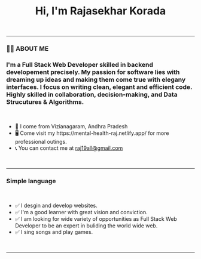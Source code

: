 <h1 style="text-align: center;">Hi, I'm Rajasekhar Korada</h1>
<br>
<hr>

<h3>👨‍💻 ABOUT ME </h3>

<h3 style ="text-align = center;">I'm a Full Stack Web Developer skilled in backend developement precisely. My passion for software lies with dreaming up ideas and making them come true with elegany interfaces. I focus on writing clean, elegant and efficient code. Highly skilled in collaboration, decision-making, and Data Strucutures & Algorithms. </h3>

<br>
<ul>
    <li>📍 I come from Vizianagaram, Andhra Pradesh</li>
    <li>🖥️ Come visit my https://mental-health-raj.netlify.app/ for more professional outings.</li> 
    <li>📞 You can contact me at <a href = "mailto:raj19all@gmail.com">raj19all@gmail.com</a></li> 
</ul>
<br>
<hr>

<h3>Simple language</h3>
<br>
    <ul>
        <li>✅ I desgin and develop websites.</li>
        <li>✅  I'm a good learner with great vision and conviction.</li>
        <li>✅ I am looking for wide variety of opportunities as Full Stack Web Developer to be an expert in buliding the world wide web.</li>
          <li>✅ I sing songs and play games.</li>
    </ul>
<br>
<hr>

